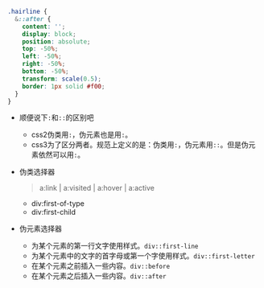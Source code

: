 ```scss
.hairline {
  &::after {
    content: '';
    display: block;
    position: absolute;
    top: -50%;
    left: -50%;
    right: -50%;
    bottom: -50%;
    transform: scale(0.5);
    border: 1px solid #f00;
  }
}
```

* 顺便说下```:```和```::```的区别吧
    - css2伪类用```:```，伪元素也是用```:```。
    - css3为了区分两者。规范上定义的是：伪类用```:```，伪元素用```::```。但是伪元素依然可以用```:```。
    
* 伪类选择器
    > a:link | a:visited | a:hover | a:active
    - div:first-of-type
    - div:first-child
    
* 伪元素选择器
    - 为某个元素的第一行文字使用样式。```div::first-line```
    - 为某个元素中的文字的首字母或第一个字使用样式。```div::first-letter```
    - 在某个元素之前插入一些内容。```div::before```
    - 在某个元素之后插入一些内容。```div::after```
